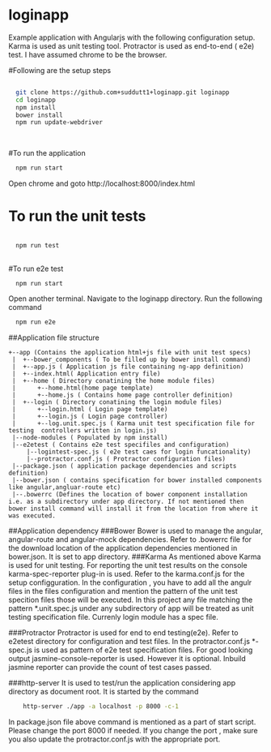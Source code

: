# loginapp
Example application with Angularjs with the following configuration setup.
Karma is used as unit testing tool. 
Protractor is used as end-to-end ( e2e) test. 
I have assumed chrome to be the browser.

#Following are the setup steps

```sh

  git clone https://github.com+suddutt1+loginapp.git loginapp
  cd loginapp
  npm install 
  bower install
  npm run update-webdriver
  
  
```
  
#To run the application 

```sh
  npm run start
```  
  Open chrome and goto http://localhost:8000/index.html

# To run the unit tests
  
```sh
  
  npm run test
  
```
#To run e2e test
  
```sh
  npm run start
```
Open another terminal. Navigate to the loginapp directory. Run the following command
```sh  
  npm run e2e
```

##Application file structure
```
+--app (Contains the application html+js file with unit test specs)
 |  +--bower_components ( To be filled up by bower install command)
 |	+--app.js ( Application js file containing ng-app definition)
 |	+--index.html( Application entry file)
 |	+--home ( Directory conatining the home module files)
 |		+--home.html(home page template)
 |		+--home.js ( Contains home page controller definition)
 |	+--login ( Directory conatining the login module files)
 |		+--login.html ( Login page template)
 |		+--login.js ( Login page controller)
 |		+--log.unit.spec.js ( Karma unit test specification file for testing  controllers written in login.js)
 |--node-modules ( Populated by npm install)
 |--e2etest ( Contains e2e test specifiles and configuration)
     |--logintest-spec.js ( e2e test caes for login funcationality)
     |--protractor.conf.js ( Protractor configuration files)
 |--package.json ( application package dependencies and scripts definition)
 |--bower.json ( contains specification for bower installed components like angular,angluar-route etc)
 |--.bowerrc (Defines the location of bower component installation i.e. as a subdirectory under app directory. If not mentioned then bower install command will install it from the location from where it was executed. 
``` 
 
##Application dependency 
###Bower
Bower is used to manage the angular, angular-route and angular-mock dependencies. Refer to .bowerrc  file for the download location of the application dependencies mentioned in bower.json. It is set to app directory. 
###Karma
As mentioned above Karma is used for unit testing. For reporting the unit test results on the console karma-spec-reporter plug-in is used. Refer to the karma.conf.js for the setup configguration. In the configuration , you have to add all the angulr files in the files configuration and mention the pattern of the unit test specition files those will be executed. In this project any file matching the pattern *.unit.spec.js under any subdirectory of app will be treated as unit testing specification file. Currenly login module has a spec file.

###Protractor
Protractor is used for end to end testing(e2e). Refer to e2etest directory for configuration and test files. In the protractor.conf.js *-spec.js is used as pattern of e2e test specification files. For good looking output jasmine-console-reporter is used. However it is optional. Inbuild jasmine reporter can provide the count of test cases passed. 

###http-server
It is used to test/run the application considering app directory as document root. It is started by the command 
```sh
	http-server ./app -a localhost -p 8000 -c-1
```
In package.json file above command is mentioned as a part of start script. Please change the port 8000 if needed. If you change the port , make sure you also update the  protractor.conf.js with the appropriate port. 
  
  
